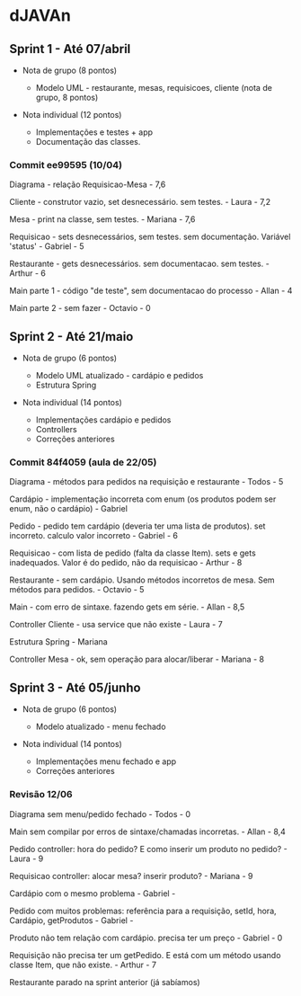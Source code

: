 # dJAVAn

## Sprint 1 - Até 07/abril
  - Nota de grupo (8 pontos)
    - Modelo UML - restaurante, mesas, requisicoes, cliente (nota de grupo, 8 pontos)
	
  - Nota individual (12 pontos)
    - Implementações e testes + app
    - Documentação das classes.

### Commit 	ee99595 (10/04)
Diagrama - relação Requisicao-Mesa - 7,6

Cliente - construtor vazio, set desnecessário. sem testes. - Laura - 7,2

Mesa - print na classe, sem testes. - Mariana - 7,6

Requisicao - sets desnecessários, sem testes. sem documentação. Variável 'status' - Gabriel - 5

Restaurante - gets desnecessários. sem documentacao. sem testes. - Arthur - 6

Main parte 1 - código "de teste", sem documentacao do processo - Allan - 4

Main parte 2 - sem fazer - Octavio - 0

## Sprint 2 - Até 21/maio
  - Nota de grupo (6 pontos)
    - Modelo UML atualizado - cardápio e pedidos
	- Estrutura Spring
  
  - Nota individual (14 pontos)	
    - Implementações cardápio e pedidos
    - Controllers
    - Correções anteriores

### Commit 84f4059 (aula de 22/05)
Diagrama - métodos para pedidos na requisição e restaurante - Todos - 5

Cardápio - implementação incorreta com enum (os produtos podem ser enum, não o cardápio) - Gabriel

Pedido - pedido tem cardápio (deveria ter uma lista de produtos). set incorreto. calculo valor incorreto - Gabriel - 6

Requisicao - com lista de pedido (falta da classe Item). sets e gets inadequados. Valor é do pedido, não da requisicao - Arthur - 8

Restaurante - sem cardápio. Usando métodos incorretos de mesa. Sem métodos para pedidos. - Octavio - 5

Main - com erro de sintaxe. fazendo gets em série. - Allan - 8,5

Controller Cliente - usa service que não existe - Laura - 7

Estrutura Spring - Mariana 

Controller Mesa - ok, sem operação para alocar/liberar - Mariana - 8

## Sprint 3 - Até 05/junho
  - Nota de grupo (6 pontos)
    - Modelo atualizado - menu fechado
  
  - Nota individual (14 pontos)	
    - Implementações menu fechado e app
    - Correções anteriores
	
### Revisão 12/06
Diagrama sem menu/pedido fechado - Todos - 0 

Main sem compilar por erros de sintaxe/chamadas incorretas. - Allan - 8,4

Pedido controller: hora do pedido? E como inserir um produto no pedido? - Laura - 9

Requisicao controller: alocar mesa? inserir produto? - Mariana - 9

Cardápio com o mesmo problema - Gabriel - 

Pedido com muitos problemas: referência para a requisição, setId, hora, Cardápio, getProdutos - Gabriel - 

Produto não tem relação com cardápio. precisa ter um preço - Gabriel - 0

Requisição não precisa ter um getPedido. E está com um método usando classe Item, que não existe. - Arthur - 7

Restaurante parado na sprint anterior (já sabíamos)
